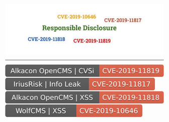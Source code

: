 
[![responsible_disclosure](img/10-05.jpg)](https://github.com/varchashva/ResponsibleDisclosure)

--------

[![CVE-2019-11819](svg/CVE-2019-11819.svg)](https://nvd.nist.gov/vuln/detail/CVE-2019-11819) [![CVE-2019-11817](svg/CVE-2019-11817.svg)](https://nvd.nist.gov/vuln/detail/CVE-2019-11817) [![CVE-2019-11818](svg/CVE-2019-11818.svg)](https://nvd.nist.gov/vuln/detail/CVE-2019-11818) [![CVE-2019-10646](svg/CVE-2019-10646.svg)](https://nvd.nist.gov/vuln/detail/CVE-2019-10646)   
